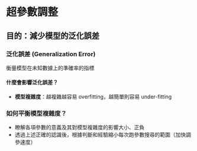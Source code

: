 # 超參數調整

## 目的：減少模型的泛化誤差

### 泛化誤差 (Generalization Error)

衡量模型在未知數據上的準確率的指標

#### 什麼會影響泛化誤差？

* **模型複雜度**：越複雜越容易 overfitting，越簡單則容易 under-fitting

### 如何平衡模型複雜度？

* 瞭解各項參數的意義及其對模型複雜度的影響大小、正負
* 透過上述正確的認識後，根據判斷和經驗縮小每次跑參數搜尋的範圍（加快調參速度）

